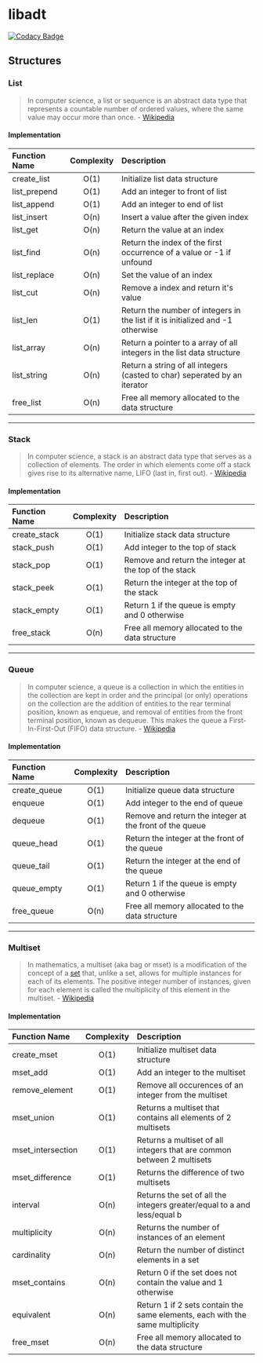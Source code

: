 # libadt 
[![Codacy Badge](https://api.codacy.com/project/badge/Grade/127d5c30fa534f46beec2516c5ce579b)](https://www.codacy.com/app/af3r/libadt?utm_source=github.com&amp;utm_medium=referral&amp;utm_content=af3r/libadt&amp;utm_campaign=Badge_Grade)

## Structures

### List
> In computer science, a list or sequence is an abstract data type that represents a countable number of ordered values, where the same value may occur more than once. - [Wikipedia](https://en.wikipedia.org/wiki/List_(abstract_data_type))

#### Implementation

| Function Name | Complexity | Description                                                                     |
| :------------ | :--------: | :-------------------------------------------------------------------------------| 
| create_list   | O(1)       | Initialize list data structure                                                  |
| list_prepend  | O(1)       | Add an integer to front of list                                                 |
| list_append   | O(1)       | Add an integer to end of list                                                   |
| list_insert   | O(n)       | Insert a value after the given index                                            |
| list_get      | O(n)       | Return the value at an index                                                    |
| list_find     | O(n)       | Return the index of the first occurrence of a value or -1 if unfound            |
| list_replace  | O(n)       | Set the value of an index                                                       |
| list_cut      | O(n)       | Remove a index and return it's value                                            |
| list_len      | O(1)       | Return the number of integers in the list if it is initialized and -1 otherwise |
| list_array    | O(n)       | Return a pointer to a array of all integers in the list data structure          |
| list_string   | O(n)       | Return a string of all integers (casted to char) seperated by an iterator       |
| free_list     | O(n)       | Free all memory allocated to the data structure                                 |

___

### Stack
> In computer science, a stack is an abstract data type that serves as a collection of elements. The order in which elements come off a stack gives rise to its alternative name, LIFO (last in, first out). - [Wikipedia](https://en.wikipedia.org/wiki/Stack_(abstract_data_type))

#### Implementation

| Function Name | Complexity | Description                                           |
| :------------ | :--------: | :-----------------------------------------------------| 
| create_stack  | O(1)       | Initialize stack data structure                       |
| stack_push    | O(1)       | Add integer to the top of stack                       |
| stack_pop     | O(1)       | Remove and return the integer at the top of the stack |
| stack_peek    | O(1)       | Return the integer at the top of the stack            |
| stack_empty   | O(1)       | Return 1 if the queue is empty and 0 otherwise        |
| free_stack    | O(n)       | Free all memory allocated to the data structure       |

___

### Queue

> In computer science, a queue is a collection in which the entities in the collection are kept in order and the principal (or only) operations on the collection are the addition of entities to the rear terminal position, known as enqueue, and removal of entities from the front terminal position, known as dequeue. This makes the queue a First-In-First-Out (FIFO) data structure. - [Wikipedia](https://en.wikipedia.org/wiki/Queue_(abstract_data_type))

#### Implementation

| Function Name | Complexity | Description                                             |
| :------------ | :--------: | :-------------------------------------------------------|
| create_queue  | O(1)       | Initialize queue data structure                         |
| enqueue       | O(1)       | Add integer to the end of queue                         |
| dequeue       | O(1)       | Remove and return the integer at the front of the queue |
| queue_head    | O(1)       | Return the integer at the front of the queue            |
| queue_tail    | O(1)       | Return the integer at the end of the queue              |
| queue_empty   | O(1)       | Return 1 if the queue is empty and 0 otherwise          |
| free_queue    | O(n)       | Free all memory allocated to the data structure         |

___

### Multiset

> In mathematics, a multiset (aka bag or mset) is a modification of the concept of a [set](https://en.wikipedia.org/wiki/Set_(abstract_data_type)) that, unlike a set, allows for multiple instances for each of its elements. The positive integer number of instances, given for each element is called the multiplicity of this element in the multiset. - [Wikipedia](https://en.wikipedia.org/wiki/Multiset)

#### Implementation

| Function Name     | Complexity | Description                                                                   |
| :---------------- | :--------: | :---------------------------------------------------------------------------- |
| create_mset       | O(1)       | Initialize multiset data structure                                            |
| mset_add          | O(1)       | Add an integer to the multiset                                                |
| remove_element    | O(1)       | Remove all occurences of an integer from the multiset                         |
| mset_union        | O(1)       | Returns a multiset that contains all elements of 2 multisets                  |
| mset_intersection | O(1)       | Returns a multiset of all integers that are common between 2 multisets        |
| mset_difference   | O(1)       | Returns the difference of two multisets                                       |
| interval          | O(n)       | Returns the set of all the integers greater/equal to a and less/equal b       |
| multiplicity      | O(n)       | Returns the number of instances of an element                                 |
| cardinality       | O(n)       | Return the number of distinct elements in a set                               |
| mset_contains     | O(n)       | Return 0 if the set does not contain the value and 1 otherwise                |
| equivalent        | O(n)       | Return 1 if 2 sets contain the same elements, each with the same multiplicity |
| free_mset         | O(n)       | Free all memory allocated to the data structure                               |
